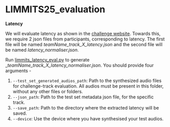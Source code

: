 # LIMMITS25_evaluation

**Latency**

We will evaluate latency as shown in the [challenge website](https://sites.google.com/view/limmits25/challenge/challenge-evaluation). Towards this, we require 2 json files from participants, corresponding to latency. The first file will be named _teamName_track_X_latency.json_ and the second file will be named _latency_normaliser.json_. 

Run [limmits_latency_eval.py](limmits_latency_eval.py) to generate __teamName_track_X_latency_normaliser.json_. You should provide four arguments - 
1. ``--test_set_generated_audios_path``: Path to the synthesized audio files for challenge-track evaluation. All audios must be present in this folder, without any other files or folders.
2. ``--json_path``: Path to the test set metadata json file, for the specific track.
3. ``--save_path``: Path to the directory where the extracted latency will be saved.
4. ``--device``: Use the device where you have synthesised your test audios. 
